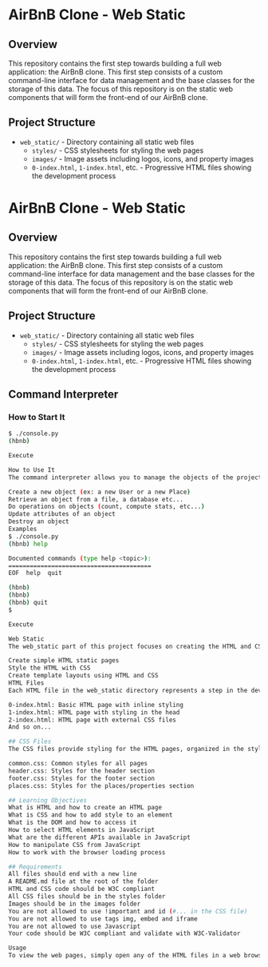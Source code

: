 # AirBnB Clone - Web Static

## Overview

This repository contains the first step towards building a full web application: the AirBnB clone. This first step consists of a custom command-line interface for data management and the base classes for the storage of this data. The focus of this repository is on the static web components that will form the front-end of our AirBnB clone.

## Project Structure

- `web_static/` - Directory containing all static web files
  - `styles/` - CSS stylesheets for styling the web pages
  - `images/` - Image assets including logos, icons, and property images
  - `0-index.html`, `1-index.html`, etc. - Progressive HTML files showing the development process

# AirBnB Clone - Web Static

## Overview

This repository contains the first step towards building a full web application: the AirBnB clone. This first step consists of a custom command-line interface for data management and the base classes for the storage of this data. The focus of this repository is on the static web components that will form the front-end of our AirBnB clone.

## Project Structure

- `web_static/` - Directory containing all static web files
  - `styles/` - CSS stylesheets for styling the web pages
  - `images/` - Image assets including logos, icons, and property images
  - `0-index.html`, `1-index.html`, etc. - Progressive HTML files showing the development process

## Command Interpreter

### How to Start It

```bash
$ ./console.py
(hbnb) 

Execute

How to Use It
The command interpreter allows you to manage the objects of the project:

Create a new object (ex: a new User or a new Place)
Retrieve an object from a file, a database etc...
Do operations on objects (count, compute stats, etc...)
Update attributes of an object
Destroy an object
Examples
$ ./console.py
(hbnb) help

Documented commands (type help <topic>):
========================================
EOF  help  quit

(hbnb) 
(hbnb) 
(hbnb) quit
$

Execute

Web Static
The web_static part of this project focuses on creating the HTML and CSS for the application. The goal is to:

Create simple HTML static pages
Style the HTML with CSS
Create template layouts using HTML and CSS
HTML Files
Each HTML file in the web_static directory represents a step in the development process:

0-index.html: Basic HTML page with inline styling
1-index.html: HTML page with styling in the head
2-index.html: HTML page with external CSS files
And so on...

## CSS Files
The CSS files provide styling for the HTML pages, organized in the styles directory:

common.css: Common styles for all pages
header.css: Styles for the header section
footer.css: Styles for the footer section
places.css: Styles for the places/properties section

## Learning Objectives
What is HTML and how to create an HTML page
What is CSS and how to add style to an element
What is the DOM and how to access it
How to select HTML elements in JavaScript
What are the different APIs available in JavaScript
How to manipulate CSS from JavaScript
How to work with the browser loading process

## Requirements
All files should end with a new line
A README.md file at the root of the folder
HTML and CSS code should be W3C compliant
All CSS files should be in the styles folder
Images should be in the images folder
You are not allowed to use !important and id (#... in the CSS file)
You are not allowed to use tags img, embed and iframe
You are not allowed to use Javascript
Your code should be W3C compliant and validate with W3C-Validator

Usage
To view the web pages, simply open any of the HTML files in a web browser.
